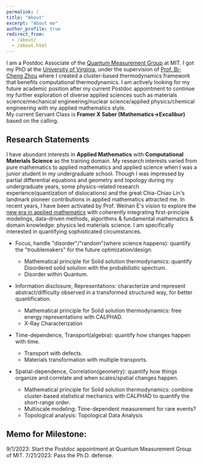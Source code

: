 ```yaml
---
permalink: /
title: "About"
excerpt: "About me"
author_profile: true
redirect_from: 
  - /about/
  - /about.html
---
```


I am a Postdoc Associate of the [Quantum Measurement Group](qm.mit.edu) at MIT. I got my PhD at the [University of Virginia](http://www.virginia.edu/), under the supervision of [Prof. Bi-Cheng Zhou](https://engineering.virginia.edu/zhou-group) where I created a cluster-based thermodynamics framework that benefits computational thermodynamics. I am actively looking for my future academic position after my current Postdoc appointment to continue my further exploration of diverse applied sciences such as materials science/mechanical engineering/nuclear science/applied physics/chemical engineering with my applied mathematics style.  
My current Servant Class is **Framer X Saber (Mathematics->Excalibur)** based on the calling.

Research Statements
---
I have abundant interests in **Applied Mathematics** with **Computational Materials Science** as the training domain. My research interests varied from pure mathematics to applied mathematics and applied science when I was a junior student in my undergraduate school. Though I was impressed by partial differential equations and geometry and topology during my undergraduate years, some physics-related research experience(quantization of dislocations) and the great Chia-Chiao Lin's landmark pioneer contributions in applied mathematics attracted me. In recent years, I have been activated by Prof. Weinan E's vision to explore the [new era in applied mathematics](https://www.ams.org/notices/202104/rnoti-p565.pdf) with coherently integrating first-principle modelings, data-driven methods, algorithms & fundamental mathematics & domain knowledge: physics led materials science. I am specifically interested in quantifying sophisticated circumstances.



* Focus, handle "disorder"/"random"(where science happens): quantify the "troublemakers" for the future optimization/design.
  * Mathematical principle for Solid solution thermodynamics: quantify Disordered solid solution with the probabilistic spectrum.
  * Disorder within Quantum.

* Information disclosure, Representations: characterize and represent abstract/difficulty observed in a transformed structured way, for better quantification.
  * Mathematical principle for Solid solution thermodynamics: free energy representations with CALPHAD.
  * X-Ray Characterization

* Time-dependence, Transport(algebra): quantify how changes happen with time.
  * Transport with defects.
  * Materials transformation with multiple transports.

* Spatial-dependence, Correlation(geometry): quantify how things organize and correlate and when scales/spatial changes happen.
  * Mathematical principle for Solid solution thermodynamics: combine cluster-based statistical mechanics with CALPHAD to quantify the short-range order.
  * Multiscale modeling: Time-dependent measurement for rare events?
  * Topological analysis: Topological Data Analysis






Memo for Milestone:
---
9/1/2023: Start the Postdoc appointment at Quantum Measurement Group of MIT.
7/21/2023: Pass the Ph.D. defense.




